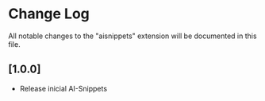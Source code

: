 # Change Log
All notable changes to the "aisnippets" extension will be documented in this file.

## [1.0.0]
- Release inicial AI-Snippets